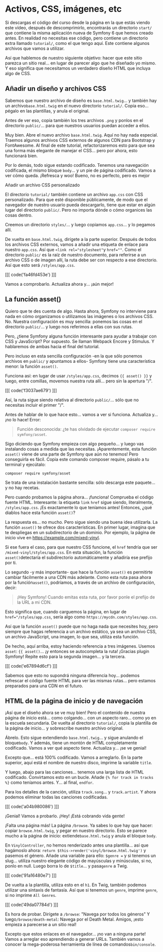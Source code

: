 # Activos, CSS, imágenes, etc

Si descargas el código del curso desde la página en la que estás viendo este vídeo, después de descomprimirlo, encontrarás un directorio `start/` que contiene la misma aplicación nueva de Symfony 6 que hemos creado antes. En realidad no necesitas ese código, pero contiene un directorio extra llamado `tutorial/`, como el que tengo aquí. Este contiene algunos archivos que vamos a utilizar.

Así que hablemos de nuestro siguiente objetivo: hacer que este sitio parezca un sitio real... en lugar de parecer algo que he diseñado yo mismo. Y eso significa que necesitamos un verdadero diseño HTML que incluya algo de CSS.

## Añadir un diseño y archivos CSS

Sabemos que nuestro archivo de diseño es `base.html.twig`... y también hay un archivo`base.html.twig` en el nuevo directorio `tutorial/`. Copia eso... pégalo en las plantillas, y anula el original.

Antes de ver eso, copia también los tres archivos `.png` y ponlos en el directorio `public/`... para que nuestros usuarios puedan acceder a ellos.

Muy bien. Abre el nuevo archivo `base.html.twig`. Aquí no hay nada especial. Traemos algunos archivos CSS externos de algunos CDN para Bootstrap y FontAwesome. Al final de este tutorial, refactorizaremos esto para que sea una forma más elegante de manejar el CSS... pero por ahora, esto funcionará bien.

Por lo demás, todo sigue estando codificado. Tenemos una navegación codificada, el mismo bloque `body`... y un pie de página codificado. Vamos a ver cómo queda. ¡Refresca y woo! Bueno, no es perfecto, pero es mejor

 Añadir un archivo CSS personalizado

El directorio `tutorial/` también contiene un archivo `app.css` con CSS personalizado. Para que esté disponible públicamente, de modo que el navegador de nuestro usuario pueda descargarlo, tiene que estar en algún lugar del directorio `public/`. Pero no importa dónde o cómo organices las cosas dentro.

Creemos un directorio `styles/`... y luego copiamos `app.css`... y lo pegamos allí.

De vuelta en `base.html.twig`, dirígete a la parte superior. Después de todos los archivos CSS externos, vamos a añadir una etiqueta de enlace para nuestro `app.css`. Así que `<link rel="stylesheet"`y `href=""`. Como el directorio `public/` es la raíz de nuestro documento, para referirse a un archivo CSS o de imagen allí, la ruta debe ser con respecto a ese directorio. Así que esto será `/styles/app.css`.

[[[ code('fa46fd453e') ]]]

Vamos a comprobarlo. Actualiza ahora y... ¡aún mejor!

## La función asset()

Quiero que te des cuenta de algo. Hasta ahora, Symfony no interviene para nada en cómo organizamos o utilizamos las imágenes o los archivos CSS. No. Nuestra configuración es muy sencilla: ponemos las cosas en el directorio `public/`... y luego nos referimos a ellas con sus rutas.

Pero, ¿tiene Symfony alguna función interesante para ayudar a trabajar con CSS y JavaScript? Por supuesto. Se llaman Webpack Encore y Stimulus. Y hablaremos de ambas hacia el final del tutorial.

Pero incluso en esta sencilla configuración -en la que sólo ponemos archivos en `public/` y apuntamos a ellos- Symfony tiene una característica menor: la función `asset()`.

Funciona así: en lugar de usar `/styles/app.css`, decimos `{{ asset() }}` y luego, entre comillas, movemos nuestra ruta allí... pero sin la apertura "/".

[[[ code('f3037ae679') ]]]

Así, la ruta sigue siendo relativa al directorio `public/`... sólo que no necesitas incluir el primer "/".

Antes de hablar de lo que hace esto... vamos a ver si funciona. Actualiza y... ¡no lo hace! Error:

> Función desconocida: ¿te has olvidado de ejecutar `composer require symfony/asset`.

Sigo diciendo que Symfony empieza con algo pequeño... y luego vas instalando cosas a medida que las necesitas. ¡Aparentemente, esta función `asset()` viene de una parte de Symfony que aún no tenemos! Pero conseguirla es fácil. Copia este comando composer require, pásalo a tu terminal y ejecútalo:

```terminal-silent
composer require symfony/asset
```

Se trata de una instalación bastante sencilla: sólo descarga este paquete... y no hay recetas.

Pero cuando probamos la página ahora... ¡funciona! Comprueba el código fuente HTML. Interesante: la etiqueta `link` `href` sigue siendo, literalmente, `/styles/app.css`. ¡Es exactamente lo que teníamos antes! Entonces, ¿qué diablos hace esta función `asset()`?

La respuesta es... no mucho. Pero sigue siendo una buena idea utilizarla. La función `asset()` te ofrece dos características. En primer lugar, imagina que te despliegas en un subdirectorio de un dominio. Por ejemplo, la página de inicio vive en https://example.com/mixed-vinyl.

Si ese fuera el caso, para que nuestro CSS funcione, el `href` tendría que ser `/mixed-vinyl/styles/app.css`. En esta situación, la función `asset()`detectaría el subdirectorio automáticamente y añadiría ese prefijo por ti.

Lo segundo -y más importante- que hace la función `asset()` es permitirte cambiar fácilmente a una CDN más adelante. Como esta ruta pasa ahora por la función`asset()`, podríamos, a través de un archivo de configuración, decir:

> ¡Hey Symfony! Cuando emitas esta ruta, por favor ponle el prefijo de la URL
> a mi CDN.

Esto significa que, cuando carguemos la página, en lugar de `href="/styles/app.css`, sería algo como `https://mycdn.com/styles/app.css`.

Así que la función `asset()` puede que no haga nada que necesites hoy, pero siempre que hagas referencia a un archivo estático, ya sea un archivo CSS, un archivo JavaScript, una imagen, lo que sea, utiliza esta función.

De hecho, aquí arriba, estoy haciendo referencia a tres imágenes. Usemos `asset`: `{{ asset()`... ¡y entonces se autocompleta la ruta! ¡Gracias plugin Symfony! Repite esto para la segunda imagen... y la tercera.

[[[ code('e67894d6cf') ]]]

Sabemos que esto no supondrá ninguna diferencia hoy... podemos refrescar el código fuente HTML para ver las mismas rutas... pero estamos preparados para una CDN en el futuro.

## HTML de la página de inicio y de navegación

¡Así que el diseño ahora se ve muy bien! Pero el contenido de nuestra página de inicio está... como colgando... con un aspecto raro... como yo en la escuela secundaria. De vuelta al directorio `tutorial/`, copia la plantilla de la página de inicio... y sobrescribe nuestro archivo original.

Ábrelo. Esto sigue extendiendo `base.html.twig`... y sigue anulando el bloque`body`. Y además, tiene un montón de HTML completamente codificado. Vamos a ver qué aspecto tiene. Actualiza y... ¡se ve genial!

Excepto que... está 100% codificado. Vamos a arreglarlo. En la parte superior, aquí está el nombre de nuestro disco, imprime la variable `title`.

Y luego, abajo para las canciones... tenemos una larga lista de HTML codificado. Convirtamos esto en un bucle. Añade `{% for track in tracks %}` como teníamos antes. Y... al final, `endfor`.

Para los detalles de la canción, utiliza `track.song`... y `track.artist`. Y ahora podemos eliminar todas las canciones codificadas.

[[[ code('a04b980086') ]]]

¡Genial! Vamos a probarlo. ¡Hey! ¡Está cobrando vida gente!

¡Falta una página más! La página `/browse`. Ya sabes lo que hay que hacer: copiar `browse.html.twig`, y pegar en nuestro directorio. Esto se parece mucho a la página de inicio: extiende`base.html.twig` y anula el bloque `body`.

En `VinylController`, no hemos renderizado antes una plantilla... así que hagámoslo ahora: `return $this->render('vinyl/browse.html.twig')` y pasemos el género. Añade una variable para ello: `$genre =` y si tenemos un slug... utiliza nuestro elegante código de mayúsculas y minúsculas, si no, ponlo en null. Luego borra lo de `$title`... y pasa`genre` a Twig.

[[[ code('91a16480e7') ]]]

De vuelta a la plantilla, utiliza esto en el `h1`. En Twig, también podemos utilizar una sintaxis de fantasía. Así que si tenemos un `genre`, imprime `genre`, si no imprime `All Genres`.

[[[ code('49da07784d') ]]]

Es hora de probar. Dirígete a `/browse`: "Navega por todos los géneros" Y luego`/browse/death-metal`: Navega por el Death Metal. Amigos, ¡esto empieza a parecerse a un sitio real!

Excepto que estos enlaces en el navegador... ¡no van a ninguna parte! Vamos a arreglar eso aprendiendo a generar URLs. También vamos a conocer la mega-poderosa herramienta de línea de comandos`bin/console`.
